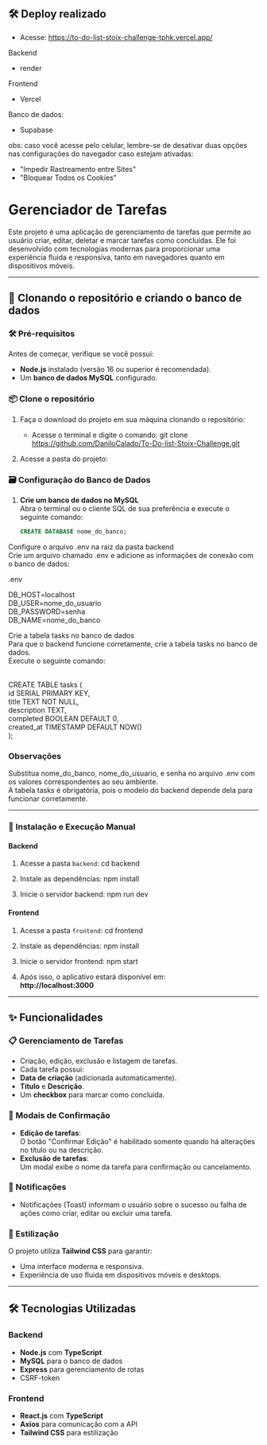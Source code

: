 ## 🛠 Deploy realizado
- Acesse: https://to-do-list-stoix-challenge-tphk.vercel.app/

 Backend
- render
  
 Frontend
- Vercel

Banco de dados:
- Supabase

obs: caso você acesse pelo celular, lembre-se de desativar duas opções nas configurações do navegador caso estejam ativadas:
- "Impedir Rastreamento entre Sites"
- "Bloquear Todos os Cookies"

# Gerenciador de Tarefas

Este projeto é uma aplicação de gerenciamento de tarefas que permite ao usuário criar, editar, deletar e marcar tarefas como concluídas. Ele foi desenvolvido com tecnologias modernas para proporcionar uma experiência fluida e responsiva, tanto em navegadores quanto em dispositivos móveis.

---

## 🚀 Clonando o repositório e criando o banco de dados

### 🛠 Pré-requisitos
Antes de começar, verifique se você possui:
- **Node.js** instalado (versão 16 ou superior é recomendada).
- Um **banco de dados MySQL** configurado.

### 📦 Clone o repositório
1. Faça o download do projeto em sua máquina clonando o repositório:
   - Acesse o terminal e digite o comando:
     git clone https://github.com/DaniloCalado/To-Do-list-Stoix-Challenge.git

2. Acesse a pasta do projeto:

### 🗃️ Configuração do Banco de Dados

1. **Crie um banco de dados no MySQL**  
   Abra o terminal ou o cliente SQL de sua preferência e execute o seguinte comando:
   ```sql
   CREATE DATABASE nome_do_banco;
Configure o arquivo .env na raiz da pasta backend</br>
Crie um arquivo chamado .env e adicione as informações de conexão com o banco de dados:

.env
 
DB_HOST=localhost</br>
DB_USER=nome_do_usuario</br>
DB_PASSWORD=senha</br>
DB_NAME=nome_do_banco</br>

Crie a tabela tasks no banco de dados</br>
Para que o backend funcione corretamente, crie a tabela tasks no banco de dados.</br>
Execute o seguinte comando:

</br>
CREATE TABLE tasks (</br>
    id SERIAL PRIMARY KEY,</br>
    title TEXT NOT NULL,</br>
    description TEXT,</br>
    completed BOOLEAN DEFAULT 0,</br>
    created_at TIMESTAMP DEFAULT NOW()</br>
);

### Observações
Substitua nome_do_banco, nome_do_usuario, e senha no arquivo .env com os valores correspondentes ao seu ambiente.</br>
A tabela tasks é obrigatória, pois o modelo do backend depende dela para funcionar corretamente.

---

### 🔧 Instalação e Execução Manual

#### Backend
1. Acesse a pasta `backend`:
cd backend

2. Instale as dependências:
npm install

3. Inicie o servidor backend:
npm run dev



#### Frontend
1. Acesse a pasta `frontend`:
cd frontend

2. Instale as dependências:
npm install

3. Inicie o servidor frontend:
npm start

4. Após isso, o aplicativo estará disponível em:  
**http://localhost:3000**

---

## ✨ Funcionalidades

### 📋 Gerenciamento de Tarefas
- Criação, edição, exclusão e listagem de tarefas.
- Cada tarefa possui:
- **Data de criação** (adicionada automaticamente).
- **Título** e **Descrição**.
- Um **checkbox** para marcar como concluída.

### 🔄 Modais de Confirmação
- **Edição de tarefas**:  
O botão "Confirmar Edição" é habilitado somente quando há alterações no título ou na descrição.
- **Exclusão de tarefas**:  
Um modal exibe o nome da tarefa para confirmação ou cancelamento.

### 🔔 Notificações
- Notificações (Toast) informam o usuário sobre o sucesso ou falha de ações como criar, editar ou excluir uma tarefa.

### 💅 Estilização
O projeto utiliza **Tailwind CSS** para garantir:
- Uma interface moderna e responsiva.
- Experiência de uso fluida em dispositivos móveis e desktops.

---

## 🛠 Tecnologias Utilizadas

### Backend
- **Node.js** com **TypeScript**
- **MySQL** para o banco de dados
- **Express** para gerenciamento de rotas
- CSRF-token

### Frontend
- **React.js** com **TypeScript**
- **Axios** para comunicação com a API
- **Tailwind CSS** para estilização
